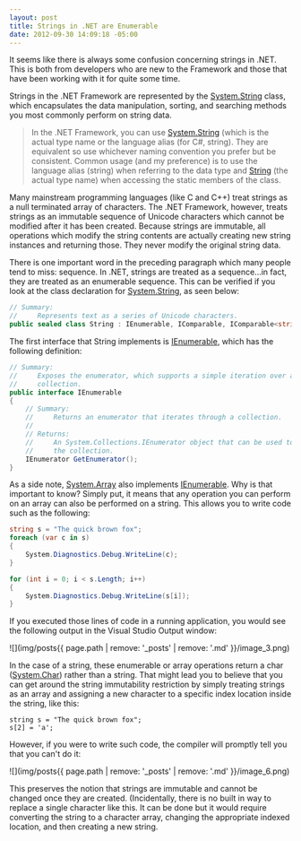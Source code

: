 ```yaml
---
layout: post
title: Strings in .NET are Enumerable
date: 2012-09-30 14:09:18 -05:00
---
```


It seems like there is always some confusion concerning strings in .NET. This is both from developers who are new to the Framework and those that have been working with it for quite some time.

Strings in the .NET Framework are represented by the [System.String](http://msdn.microsoft.com/en-us/library/system.string.aspx) class, which encapsulates the data manipulation, sorting, and searching methods you most commonly perform on string data.

> In the .NET Framework, you can use [System.String](http://msdn.microsoft.com/en-us/library/system.string.aspx) (which is the actual type name or the language alias (for C#, string). They are equivalent so use whichever naming convention you prefer but be consistent. Common usage (and my preference) is to use the language alias (string) when referring to the data type and [String](http://msdn.microsoft.com/en-us/library/system.string.aspx) (the actual type name) when accessing the static members of the class.

Many mainstream programming languages (like C and C++) treat strings as a null terminated array of characters. The .NET Framework, however, treats strings as an immutable sequence of Unicode characters which cannot be modified after it has been created. Because strings are immutable, all operations which modify the string contents are actually creating new string instances and returning those. They never modify the original string data.

There is one important word in the preceding paragraph which many people tend to miss: sequence. In .NET, strings are treated as a sequence...in fact, they are treated as an enumerable sequence. This can be verified if you look at the class declaration for [System.String](http://msdn.microsoft.com/en-us/library/system.string.aspx), as seen below:

```csharp
// Summary:  
//     Represents text as a series of Unicode characters.  
public sealed class String : IEnumerable, IComparable, IComparable<string>, IEquatable<string>
````

The first interface that String implements is [IEnumerable](http://msdn.microsoft.com/en-us/library/system.collections.ienumerable.aspx), which has the following definition:

```csharp
// Summary:  
//     Exposes the enumerator, which supports a simple iteration over a non-generic  
//     collection.  
public interface IEnumerable  
{  
    // Summary:  
    //     Returns an enumerator that iterates through a collection.  
    //  
    // Returns:  
    //     An System.Collections.IEnumerator object that can be used to iterate through  
    //     the collection.  
    IEnumerator GetEnumerator();  
}
```

As a side note, [System.Array](http://msdn.microsoft.com/en-us/library/system.array.aspx) also implements [IEnumerable](http://msdn.microsoft.com/en-us/library/system.collections.ienumerable.aspx). Why is that important to know? Simply put, it means that any operation you can perform on an array can also be performed on a string. This allows you to write code such as the following:

```csharp
string s = "The quick brown fox";  
foreach (var c in s)  
{  
    System.Diagnostics.Debug.WriteLine(c);  
}  

for (int i = 0; i < s.Length; i++)  
{  
    System.Diagnostics.Debug.WriteLine(s[i]);  
}  
```

If you executed those lines of code in a running application, you would see the following output in the Visual Studio Output window:

![](img/posts{{ page.path | remove: '_posts' | remove: '.md' }}/image_3.png)

In the case of a string, these enumerable or array operations return a char ([System.Char](http://msdn.microsoft.com/en-us/library/system.char.aspx)) rather than a string. That might lead you to believe that you can get around the string immutability restriction by simply treating strings as an array and assigning a new character to a specific index location inside the string, like this:

```
string s = "The quick brown fox";  
s[2] = 'a';
```

However, if you were to write such code, the compiler will promptly tell you that you can't do it:

![](img/posts{{ page.path | remove: '_posts' | remove: '.md' }}/image_6.png)

This preserves the notion that strings are immutable and cannot be changed once they are created. (Incidentally, there is no built in way to replace a single character like this. It can be done but it would require converting the string to a character array, changing the appropriate indexed location, and then creating a new string.
